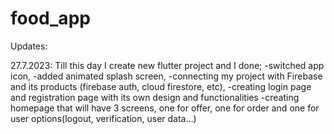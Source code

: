 # food_app
Updates:

27.7.2023: Till this day I create new flutter project and I done;
-switched app icon,
-added animated splash screen,
-connecting my project with Firebase and its products (firebase auth, cloud firestore, etc),
-creating login page and registration page with its own design and functionalities
-creating homepage that will have 3 screens, one for offer, one for order and one for user options(logout, verification, user data...)
